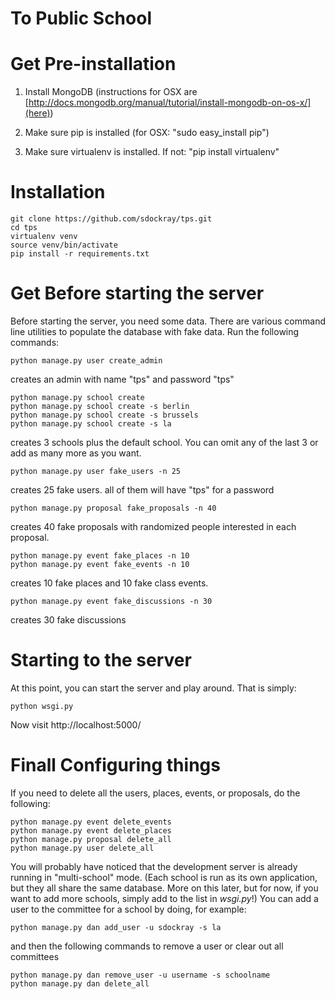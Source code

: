 To Public School
=================

# Get Pre-installation

1. Install MongoDB (instructions for OSX are [http://docs.mongodb.org/manual/tutorial/install-mongodb-on-os-x/](here))

2. Make sure pip is installed (for OSX: "sudo easy_install pip")

3. Make sure virtualenv is installed. If not: "pip install virtualenv"

# Installation

```
git clone https://github.com/sdockray/tps.git
cd tps
virtualenv venv
source venv/bin/activate
pip install -r requirements.txt
```

# Get Before starting the server

Before starting the server, you need some data. There are various command line utilities to populate the database with fake data. Run the following commands:

```
python manage.py user create_admin
```
creates an admin with name "tps" and password "tps"

```
python manage.py school create
python manage.py school create -s berlin
python manage.py school create -s brussels
python manage.py school create -s la
```
creates 3 schools plus the default school. You can omit any of the last 3 or add as many more as you want.

```
python manage.py user fake_users -n 25
```
creates 25 fake users. all of them will have "tps" for a password
```
python manage.py proposal fake_proposals -n 40
```
creates 40 fake proposals with randomized people interested in each proposal.
```
python manage.py event fake_places -n 10
python manage.py event fake_events -n 10
```
creates 10 fake places and 10 fake class events.
```
python manage.py event fake_discussions -n 30
```
creates 30 fake discussions

# Starting to the server

At this point, you can start the server and play around. That is simply:

```
python wsgi.py
```

Now visit http://localhost:5000/


# Finall Configuring things

If you need to delete all the users, places, events, or proposals, do the following:

```
python manage.py event delete_events
python manage.py event delete_places
python manage.py proposal delete_all
python manage.py user delete_all
```

You will probably have noticed that the development server is already running in "multi-school" mode. (Each school is run as its own application, but they all share the same database. More on this later, but for now, if you want to add more schools, simply add to the list in _wsgi.py_!) You can add a user to the committee for a school by doing, for example:

```
python manage.py dan add_user -u sdockray -s la
```

and then the following commands to remove a user or clear out all committees

```
python manage.py dan remove_user -u username -s schoolname
python manage.py dan delete_all
```
